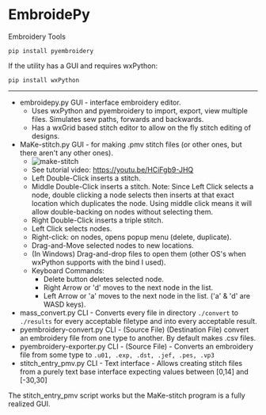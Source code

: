 # EmbroidePy
Embroidery Tools

`pip install pyembroidery`

If the utility has a GUI and requires wxPython:

`pip install wxPython`

---

* embroidepy.py	GUI - interface embroidery editor.
   * Uses wxPython and pyembroidery to import, export, view multiple files. Simulates sew paths, forwards and backwards.
   * Has a wxGrid based stitch editor to allow on the fly stitch editing of designs.
* MaKe-stitch.py GUI - for making .pmv stitch files (or other ones, but there aren't any other ones).
   * ![make-stitch](https://user-images.githubusercontent.com/3302478/44017845-9e4cb12e-9e8e-11e8-9849-f9b9ba75d516.png)
   * See tutorial video: https://youtu.be/HCiFgb9-JHQ
   * Left Double-Click inserts a stitch.
   * Middle Double-Click inserts a stitch. Note: Since Left Click selects a node, double clicking a node selects then inserts at that exact location which duplicates the node. Using middle click means it will allow double-backing on nodes without selecting them.
   * Right Double-Click inserts a triple stitch.
   * Left Click selects nodes.
   * Right-click: on nodes, opens popup menu (delete, duplicate).
   * Drag-and-Move selected nodes to new locations.
   * (In Windows) Drag-and-drop files to open them (other OS's when wxPython supports with the bind I used).
   * Keyboard Commands:
      * Delete button deletes selected node.
      * Right Arrow or 'd' moves to the next node in the list.
      * Left Arrow or 'a' moves to the next node in the list. ('a' & 'd' are WASD keys).
* mass_convert.py	CLI - Converts every file in directory `./convert` to `./results` for every acceptable filetype and into every acceptable result.
* pyembroidery-convert.py	CLI - (Source File) (Destination File) convert an embroidery file from one type to another. By default makes .csv files.
* pyembroidery-exporter.py  CLI - (Source File) - Converts an embroidery file from some type to `.u01, .exp, .dst, .jef, .pes, .vp3`
* stitch_entry_pmv.py CLI - Text interface - Allows creating stitch files from a purely text base interface expecting values between [0,14] and [-30,30]

The stitch_entry_pmv script works but the MaKe-stitch program is a fully realized GUI.
